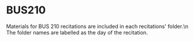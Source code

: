 # BUS210

Materials for BUS 210 recitations are included in each recitations' folder.\n
The folder names are labelled as the day of the recitation.
